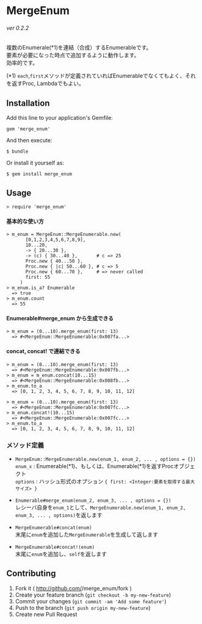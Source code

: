 # MergeEnum
###### ver 0.2.2

複数のEnumerale(*1)を連結（合成）するEnumerableです。  
要素が必要になった時点で追加するように動作します。  
効率的です。

(*1) `each`,`first`メソッドが定義されていればEnumerableでなくてもよく、それを返すProc, Lambdaでもよい。

## Installation

Add this line to your application's Gemfile:

    gem 'merge_enum'

And then execute:

    $ bundle

Or install it yourself as:

    $ gem install merge_enum

## Usage

    > require 'merge_enum'

#### 基本的な使い方

    > m_enum = MergeEnum::MergeEnumerable.new(
           [0,1,2,3,4,5,6,7,8,9],
           10...20,
           -> { 20...30 },
           -> (c) { 30...40 },       # c => 25
           Proc.new { 40...50 },
           Proc.new { |c| 50...60 }, # c => 5
           Proc.new { 60...70 },     # => never called
           first: 55
         )
    > m_enum.is_a? Enumerable
      => true
    > m_enum.count
      => 55

#### Enumerable#merge_enum から生成できる

    > m_enum = (0...10).merge_enum(first: 13)
      => #<MergeEnum::MergeEnumerable:0x007fa...>

#### concat, concat! で連結できる

    > m_enum = (0...10).merge_enum(first: 13)
      => #<MergeEnum::MergeEnumerable:0x007fb...>
    > m_enum = m_enum.concat(10...15)
      => #<MergeEnum::MergeEnumerable:0x008fb...>
    > m_enum.to_a
      => [0, 1, 2, 3, 4, 5, 6, 7, 8, 9, 10, 11, 12]
    
    > m_enum = (0...10).merge_enum(first: 13)
      => #<MergeEnum::MergeEnumerable:0x007fc...>
    > m_enum.concat!(10...15)
      => #<MergeEnum::MergeEnumerable:0x007fc...>
    > m_enum.to_a
      => [0, 1, 2, 3, 4, 5, 6, 7, 8, 9, 10, 11, 12]

### メソッド定義

* `MergeEnum::MergeEnumerable.new(enum_1, enum_2, ... , options = {})`  
    `enum_x`  : Enumerable(*1)、もしくは、Enumerable(*1)を返すProcオブジェクト  
    `options` : ハッシュ形式のオプション `{ first: <Integer:要素を取得する最大サイズ> }`

* `Enumerable#merge_enum(enum_2, enum_3, ... , options = {})`  
    レシーバ自身を`enum_1`として、`MergeEnumerable.new(enum_1, enum_2, enum_3, ... , options)`を返します

* `MergeEnumerable#concat(enum)`  
    末尾に`enum`を追加した`MergeEnumerable`を生成して返します

* `MergeEnumerable#concat!(enum)`  
    末尾に`enum`を追加し、`self`を返します

## Contributing

1. Fork it ( http://github.com/<my-github-username>/merge_enum/fork )
2. Create your feature branch (`git checkout -b my-new-feature`)
3. Commit your changes (`git commit -am 'Add some feature'`)
4. Push to the branch (`git push origin my-new-feature`)
5. Create new Pull Request
